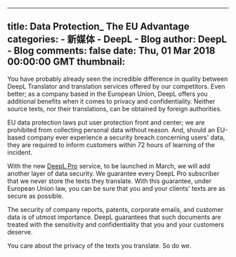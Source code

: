 
---
title: Data Protection_ The EU Advantage
categories: 
    - 新媒体
    - DeepL - Blog
author: DeepL - Blog
comments: false
date: Thu, 01 Mar 2018 00:00:00 GMT
thumbnail: 
---

<div>   
<p>You have probably already seen the incredible difference in quality between DeepL Translator and translation services offered by our competitors. Even better; as a company based in the European Union, DeepL offers you additional benefits when it comes to privacy and confidentiality. Neither source texts, nor their translations, can be obtained by foreign authorities.</p>     <p>EU data protection laws put user protection front and center; we are prohibited from collecting personal data without reason. And, should an EU-based company ever experience a security breach concerning users' data, they are required to inform customers within 72 hours of learning of the incident.</p>     <p>With the new <a href="https://www.deepl.com/pro.html">DeepL Pro</a> service, to be launched in March, we will add another layer of data security. We guarantee every DeepL Pro subscriber that we never store the texts they translate. With this guarantee, under European Union law, you can be sure that you and your clients' texts are as secure as possible.</p>     <p>     The security of company reports, patents, corporate emails, and customer data is of utmost importance. DeepL guarantees that such documents are treated with the sensitivity and confidentiality that you and your customers deserve.</p>     <p>You care about the privacy of the texts you translate. So do we.</p>  
</div>
            
